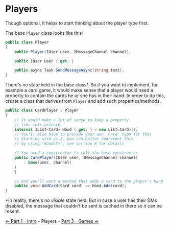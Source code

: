 ﻿Players
=======

Though optional, it helps to start thinking about the player type first.

The base `Player` class looks like this:
```cs
public class Player
{
    public Player(IUser user, IMessageChannel channel);

    public IUser User { get; }

    public async Task SendMessageAsync(string text);
}
```

There's no state held in the base class*. So if you want to implement, for example a card game,
it would make sense that a player would need a property to contain the cards he or she has in their hand.
In order to do this, create a class that derives from `Player` and add such properties/methods.
```cs
public class CardPlayer : Player
{
    // It would make a lot of sense to keep a property
    // like this private
    internal IList<Card> Hand { get; } = new List<Card>();
    // You'll also have to provide your own 'Card' type for this
    // Starting with v1.2, you can better represent this
    // by using 'Hand<T>', see section 8 for details

    // You need a constructor to call the base constructor
    public CardPlayer(IUser user, IMessageChannel channel)
        : base(user, channel)
    {
    }

    // And you'll want a method that adds a card to the player's hand
    public void AddCard(Card card) => Hand.Add(card);
}
```

\*In reality, there's no *visible* state held. But in case
a user has their DMs disabled, the message that couldn't
be sent is cached in there so it can be resent.

[<- Part 1 - Intro](1-Intro.md) - Players - [Part 3 - Games ->](3-Games.md)
